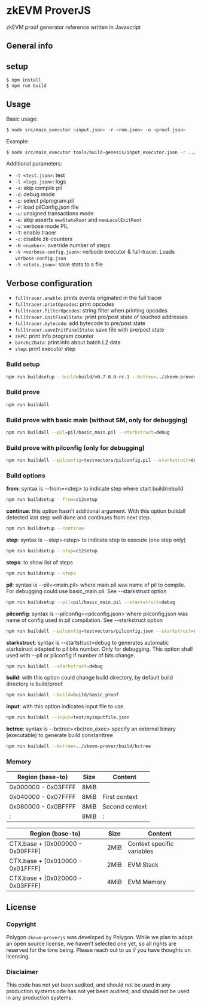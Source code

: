 # zkEVM ProverJS
zkEVM proof generator reference written in Javascript

## General info

## setup
```sh
$ npm install
$ npm run build
```

## Usage
Basic usage:
```sh
$ node src/main_executor <input.json> -r <rom.json> -o <proof.json>
```
Example:
```sh
$ node src/main_executor tools/build-genesis/input_executor.json -r ../zkevm-rom/build/rom.json -o tmp/commit.bin
```
Additional parameters:

- `-t <test.json>`: test
- `-l <logs.json>`: logs
- `-s`: skip compile pil
- `-d`: debug mode
- `-p`: select pilprogram.pil
- `-P`: load pilConfig.json file
- `-u`: unsigned transactions mode
- `-e`: skip asserts `newStateRoot` and `newLocalExitRoot`
- `-v`: verbose mode PIL
- `-T`: enable tracer
- `-c`: disable zk-counters
- `-N <number>`: override number of steps
- `-V <verbose-config.json>`: verbode executor & full-tracer. Loads `verbose-config.json`
- `-S <stats.json>`: save stats to a file

## Verbose configuration
- `fulltracer.enable`: prints events originated in the full tracer
- `fulltracer.printOpcodes`: print opcodes
- `fulltracer.filterOpcodes`: string filter when printing opcodes
- `fulltracer.initFinalState`: print pre/post state of touched addresses
- `fulltracer.bytecode`: add bytecode to pre/post state
- `fulltracer.saveInitFinalState`: save file with pre/post state
- `zkPC`: print info program counter
- `batchL2Data`: print info about batch L2 data
- `step`: print executor step

### Build setup
```sh
npm run buildsetup --build=build/v0.7.0.0-rc.1 --bctree=../zkevm-prover/build/bctree
```
### Build prove
```sh
npm run buildall
```
### Build prove with basic main (without SM, only for debugging)
```sh
npm run buildall --pil=pil/basic_main.pil --starkstruct=debug
```
### Build prove with pilconfig (only for debugging)
```sh
npm run buildall --pilconfig=testvectors/pilconfig.pil --starkstruct=debug
```
### Build options
**from**: syntax is --from=\<step\> to indicate step where start build/rebuild
```sh
npm run buildsetup --from=c12setup
```
**continue**: this option hasn't additional argument. With this option buildall detected last step well done and continues from next step.
```sh
npm run buildsetup --continue
```
**step**: syntax is --step=\<step\> to indicate step to execute (one step only)
```sh
npm run buildsetup --step=c12setup
```
**steps**: to show list of steps
```sh
npm run buildsetup --steps
```
**pil**: syntax is --pil=\<main.pil\> where main.pil was name of pil to compile. For debugging could use basic_main.pil. See --starkstruct option
```sh
npm run buildsetup --pil=pil/basic_main.pil --starkstruct=debug
```
**pilconfig**: syntax is --pilconfig=<pilconfig.json> where pilconfig.json was name of config used in pil compilation. See --starkstruct option
```sh
npm run buildall --pilconfig=testvectors/pilconfig.json --starkstruct=debug
```
**starkstruct**: syntax is --startstruct=debug to generates automatic starkstruct adapted to pil bits number. Only for debugging. This option shall used with --pil or pilconfig if number of bits change.
```sh
npm run buildall --starkstruct=debug
```
**build**: with this option could change build directory, by default build directory is build/proof.
```sh
npm run buildall --build=build/basic_proof
```
**input**: with this option indicates input file to use.
```sh
npm run buildall --input=test/myinputfile.json
```
**bctree**: syntax is --bctree=\<bctree_exec\> specify an external binary (executable) to generate build constanttree
```sh
npm run buildall --bctree=../zkevm-prover/build/bctree
```
### Memory

| Region (base-to)| Size | Content |
|---|---|---|
| 0x000000 - 0x03FFFF | 8MiB |
| 0x040000 - 0x07FFFF | 8MiB | First context
| 0x080000 - 0x0BFFFF | 8MiB | Second context
|     :               | 8MiB | :


| Region (base-to)| Size | Content |
|---|---|---|
| CTX.base + [0x000000 - 0x00FFFF] | 2MiB | Context specific variables
| CTX.base + [0x010000 - 0x01FFFF] | 2MiB | EVM Stack
| CTX.base + [0x020000 - 0x03FFFF] | 4MiB | EVM Memory


## License

### Copyright
Polygon `zkevm-proverjs` was developed by Polygon. While we plan to adopt an open source license, we haven’t selected one yet, so all rights are reserved for the time being. Please reach out to us if you have thoughts on licensing.

### Disclaimer
This code has not yet been audited, and should not be used in any production systems.ode has not yet been audited, and should not be used in any production systems.
